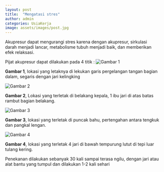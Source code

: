 ```yaml
---
layout: post
title:  "Mengatasi stres"
author: admin
categories: UsiaKerja
image: assets/images/post.jpg
---
```

<style>
.article-post img {
      display: block;
        margin-left: auto;
          margin-right: auto;
            width: 50%;
}
</style>

Akupresur dapat mengurangi stres karena dengan akupresur, sirkulasi darah menjadi lancar, metabolisme tubuh menjadi baik, dan memberikan efek relaksasi.

Pijat akupresur dapat dilakukan pada 4 titik :
![Gambar 1](https://i.imgur.com/ne7rM9k.png)

**Gambar 1**, lokasi yang letaknya di lekukan garis pergelangan tangan bagian dalam, segaris dengan jari kelingking

![Gambar 2](https://i.imgur.com/nw4pDb0.png)

**Gambar 2**, Lokasi yang terletak di belakang kepala, 1 ibu jari di atas batas rambut bagian belakang.

![Gambar 3](https://i.imgur.com/hFX4nFQ.png)

**Gambar 3**, lokasi yang terletak di puncak bahu, pertengahan antara tengkuk dan pangkal lengan.

![Gambar 4](https://i.imgur.com/VrAp7I7.png)

**Gambar 4**, lokasi yang terletak 4 jari di bawah tempurung lutut di tepi luar tulang kering.

Penekanan dilakukan sebanyak 30 kali sampai terasa ngilu, dengan jari atau alat bantu yang tumpul dan dilakukan 1-2 kali sehari